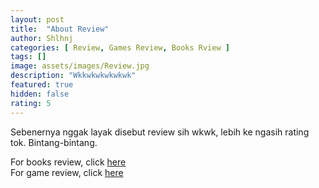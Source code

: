 ```yaml
---
layout: post
title:  "About Review"
author: Shlhnj
categories: [ Review, Games Review, Books Rview ]
tags: []
image: assets/images/Review.jpg
description: "Wkkwkwkwkwkwk"
featured: true
hidden: false
rating: 5
---
```


Sebenernya nggak layak disebut review sih wkwk, lebih ke ngasih rating tok. Bintang-bintang.

For books review, click [here](https://bukanmedium.github.io/BukanMedium.github.io/categories#Books-review) <br>
For game review, click [here](https://bukanmedium.github.io/BukanMedium.github.io/categories#Game-review)

